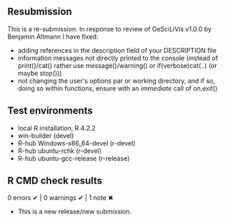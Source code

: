 

## Resubmission 
This is a re-submission. In response to review of GeSciLiVis v1.0.0 by Benjamin Altmann I have fixed: 
- adding references in the description field of your DESCRIPTION file
- information messages not directly printed to the console 
(instead of print()/cat() rather use message()/warning() or
if(verbose)cat(..) (or maybe stop()))
- not changing the user's options par or working directory, and if so, doing so within functions, ensure with an *immediate* call of on.exit()

## Test environments
- local R installation, R 4.2.2
- win-builder (devel)
- R-hub Windows-x86_64-devel (r-devel)
- R-hub ubuntu-rchk (r-devel)
- R-hub ubuntu-gcc-release (r-release)

## R CMD check results

0 errors ✔ | 0 warnings ✔ | 1 note ✖

* This is a new release/new submission.